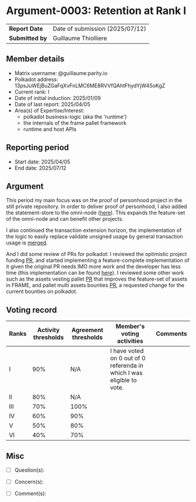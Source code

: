 # Argument-0003: Retention at Rank I

|                 |                                                                                             |
| --------------- | ------------------------------------------------------------------------------------------- |
| **Report Date** | Date of submission (2025/07/12)                                                             |
| **Submitted by**| Guillaume Thiolliere                                                                        |


## Member details

- Matrix username: @guillaume:parity.io
- Polkadot address: 13psJuWEjBuZGaFqXvFnLMC6ME8RVVfQAhtFhydYjW45oKgZ
- Current rank: I
- Date of initial induction: 2025/01/09
- Date of last report: 2025/04/05
- Area(s) of Expertise/Interest:
  - polkadot business-logic (aka the 'runtime')
  - the internals of the frame pallet framework
  - runtime and host APIs


## Reporting period
- Start date: 2025/04/05
- End date: 2025/07/12


## Argument
This period my main focus was on the proof of personhood project in the still private repository.
In order to deliver proof of personhood, I also added the statement-store to the omni-node ([here](https://github.com/paritytech/polkadot-sdk/pull/8076)). This expands the feature-set of the omni-node and can benefit other projects.

I also continued the transaction extension horizon, the implementation of the logic to easily replace validate unsigned usage by general transaction usage is [merged](https://github.com/paritytech/polkadot-sdk/pull/6324).

And I did some review of PRs for polkadot:
I reviewed the optimistic project funding [PR](https://github.com/paritytech/polkadot-sdk/pull/6994), and started implementing a feature-complete implementation of it given the original PR needs IMO more work and the developer has less time (this implementation can be found [here](https://github.com/paritytech/polkadot-sdk/pull/8753)).
I reviewed some other work such as the assets vesting pallet [PR](https://github.com/paritytech/polkadot-sdk/pull/7404) that improves the feature-set of assets in FRAME, and pallet multi assets bounties [PR](https://github.com/paritytech/polkadot-sdk/pull/8381), a requested change for the current bounties on polkadot.

## Voting record
|  Ranks | Activity thresholds | Agreement thresholds | Member's voting activities | Comments |
|---|---|---|---|---|
|I  |90%   |N/A   | I have voted on 0 out of 0 referenda in which I was eligible to vote. |  |
|II |80%   |N/A   |   |  |
|III|70%   |100%  |   |  |
|IV |60%   |90%   |   |  |
|V  |50%   |80%   |   |  |
|VI |40%   |70%   |   |  |


## Misc

- [ ] Question(s): 

- [ ] Concern(s): 

- [ ] Comment(s): 
